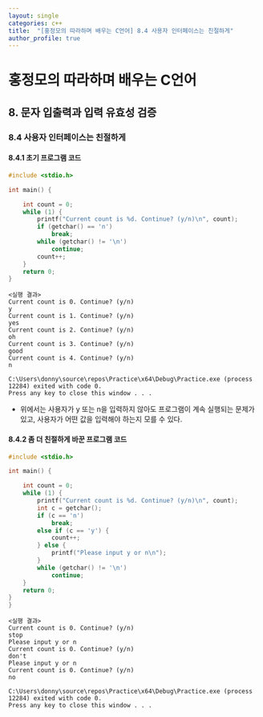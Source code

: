 ```yaml
---
layout: single
categories: c++
title:  "[홍정모의 따라하며 배우는 C언어] 8.4 사용자 인터페이스는 친절하게"
author_profile: true
---
```


# 홍정모의 따라하며 배우는 C언어
## 8. 문자 입출력과 입력 유효성 검증
### 8.4 사용자 인터페이스는 친절하게
#### 8.4.1 초기 프로그램 코드
```c
#include <stdio.h>

int main() {

	int count = 0;
	while (1) {
		printf("Current count is %d. Continue? (y/n)\n", count);
		if (getchar() == 'n')
			break;
		while (getchar() != '\n')
			continue;
		count++; 
	}
	return 0;
}
```
```
<실행 결과>
Current count is 0. Continue? (y/n)
y
Current count is 1. Continue? (y/n)
yes
Current count is 2. Continue? (y/n)
oh
Current count is 3. Continue? (y/n)
good
Current count is 4. Continue? (y/n)
n

C:\Users\donny\source\repos\Practice\x64\Debug\Practice.exe (process 12284) exited with code 0.
Press any key to close this window . . .
```

- 위에서는 사용자가 y 또는 n을 입력하지 않아도 프로그램이 계속 실행되는 문제가 있고, 사용자가 어떤 값을 입력해야 하는지 모를 수 있다.

#### 8.4.2 좀 더 친절하게 바꾼 프로그램 코드
```c
#include <stdio.h>

int main() {

	int count = 0;
	while (1) {
		printf("Current count is %d. Continue? (y/n)\n", count);
		int c = getchar();
		if (c == 'n')
			break;
		else if (c == 'y') {
			count++; 
		} else {
			printf("Please input y or n\n");
		}
		while (getchar() != '\n')
			continue;
	}
	return 0;
}
}
```
```
<실행 결과>
Current count is 0. Continue? (y/n)
stop
Please input y or n
Current count is 0. Continue? (y/n)
don't
Please input y or n
Current count is 0. Continue? (y/n)
no

C:\Users\donny\source\repos\Practice\x64\Debug\Practice.exe (process 12284) exited with code 0.
Press any key to close this window . . .
```
